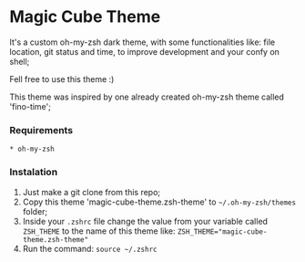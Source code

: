 # Magic Cube Theme

It's a custom oh-my-zsh dark theme, with some functionalities like: file location, git status and time, to improve development and your confy on shell;

Fell free to use this theme :)

This theme was inspired by one already created oh-my-zsh theme called 'fino-time';

### Requirements
```shell
* oh-my-zsh
```

### Instalation
1. Just make a git clone from this repo;
2. Copy this theme 'magic-cube-theme.zsh-theme' to `~/.oh-my-zsh/themes` folder;
3. Inside your `.zshrc` file change the value from your variable called `ZSH_THEME` to the name of this theme like: `ZSH_THEME="magic-cube-theme.zsh-theme"`
4. Run the command: `source ~/.zshrc`
